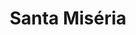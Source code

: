 ---
ref: sol-010-0069
title: "Santa Miséria"
author_name: ["unknown author"]
publisher: ["Editorial Inquérito"]
year: "y1940"
origin: ["Portugal"]
formats: ["book-cover"]
disciplines: ["graphic-design"]
tags:
layout: artifact
status: ["scan"]
published: false
int_published: false
image_count:
date_added: 2023-06-16
batch:
---
